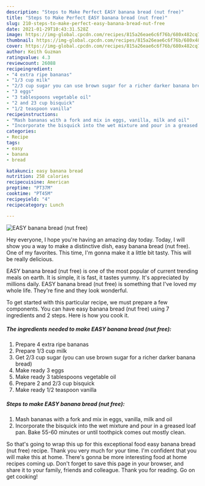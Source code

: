 ```yaml
---
description: "Steps to Make Perfect EASY banana bread (nut free)"
title: "Steps to Make Perfect EASY banana bread (nut free)"
slug: 210-steps-to-make-perfect-easy-banana-bread-nut-free
date: 2021-01-29T10:43:31.528Z
image: https://img-global.cpcdn.com/recipes/815a26eae6c6f76b/680x482cq70/easy-banana-bread-nut-free-recipe-main-photo.jpg
thumbnail: https://img-global.cpcdn.com/recipes/815a26eae6c6f76b/680x482cq70/easy-banana-bread-nut-free-recipe-main-photo.jpg
cover: https://img-global.cpcdn.com/recipes/815a26eae6c6f76b/680x482cq70/easy-banana-bread-nut-free-recipe-main-photo.jpg
author: Keith Guzman
ratingvalue: 4.3
reviewcount: 26088
recipeingredient:
- "4 extra ripe bananas"
- "1/3 cup milk"
- "2/3 cup sugar you can use brown sugar for a richer darker banana bread"
- "3 eggs"
- "3 tablespoons vegetable oil"
- "2 and 23 cup bisquick"
- "1/2 teaspoon vanilla"
recipeinstructions:
- "Mash bananas with a fork and mix in eggs, vanilla, milk and oil"
- "Incorporate the bisquick into the wet mixture and pour in a greased loaf pan. Bake 55-60 minutes or until toothpick comes out mostly clean."
categories:
- Recipe
tags:
- easy
- banana
- bread

katakunci: easy banana bread 
nutrition: 258 calories
recipecuisine: American
preptime: "PT37M"
cooktime: "PT45M"
recipeyield: "4"
recipecategory: Lunch

---
```



![EASY banana bread (nut free)](https://img-global.cpcdn.com/recipes/815a26eae6c6f76b/680x482cq70/easy-banana-bread-nut-free-recipe-main-photo.jpg)

Hey everyone, I hope you're having an amazing day today. Today, I will show you a way to make a distinctive dish, easy banana bread (nut free). One of my favorites. This time, I'm gonna make it a little bit tasty. This will be really delicious.



EASY banana bread (nut free) is one of the most popular of current trending meals on earth. It is simple, it is fast, it tastes yummy. It's appreciated by millions daily. EASY banana bread (nut free) is something that I've loved my whole life. They're fine and they look wonderful.


To get started with this particular recipe, we must prepare a few components. You can have easy banana bread (nut free) using 7 ingredients and 2 steps. Here is how you cook it.

<!--inarticleads1-->

##### The ingredients needed to make EASY banana bread (nut free):

1. Prepare 4 extra ripe bananas
1. Prepare 1/3 cup milk
1. Get 2/3 cup sugar (you can use brown sugar for a richer darker banana bread)
1. Make ready 3 eggs
1. Make ready 3 tablespoons vegetable oil
1. Prepare 2 and 2/3 cup bisquick
1. Make ready 1/2 teaspoon vanilla




<!--inarticleads2-->

##### Steps to make EASY banana bread (nut free):

1. Mash bananas with a fork and mix in eggs, vanilla, milk and oil
1. Incorporate the bisquick into the wet mixture and pour in a greased loaf pan. Bake 55-60 minutes or until toothpick comes out mostly clean.




So that's going to wrap this up for this exceptional food easy banana bread (nut free) recipe. Thank you very much for your time. I'm confident that you will make this at home. There's gonna be more interesting food at home recipes coming up. Don't forget to save this page in your browser, and share it to your family, friends and colleague. Thank you for reading. Go on get cooking!
